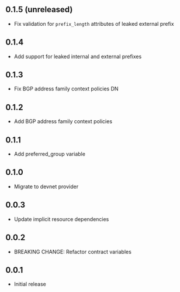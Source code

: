 ## 0.1.5 (unreleased)

- Fix validation for `prefix_length` attributes of leaked external prefix

## 0.1.4

- Add support for leaked internal and external prefixes

## 0.1.3

- Fix BGP address family context policies DN

## 0.1.2

- Add BGP address family context policies

## 0.1.1

- Add preferred_group variable

## 0.1.0

- Migrate to devnet provider

## 0.0.3

- Update implicit resource dependencies

## 0.0.2

- BREAKING CHANGE: Refactor contract variables

## 0.0.1

- Initial release
